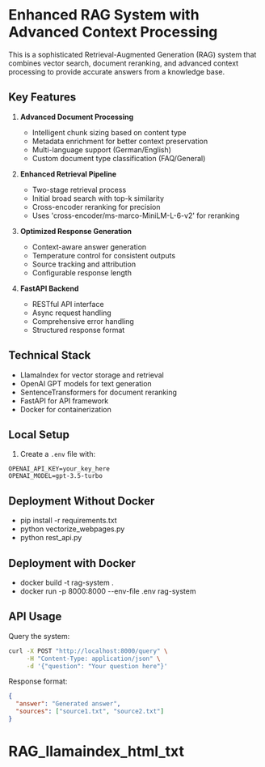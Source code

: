 # Enhanced RAG System with Advanced Context Processing

This is a sophisticated Retrieval-Augmented Generation (RAG) system that combines vector search, document reranking, and advanced context processing to provide accurate answers from a knowledge base.

## Key Features

1. **Advanced Document Processing**

   - Intelligent chunk sizing based on content type
   - Metadata enrichment for better context preservation
   - Multi-language support (German/English)
   - Custom document type classification (FAQ/General)

2. **Enhanced Retrieval Pipeline**

   - Two-stage retrieval process
   - Initial broad search with top-k similarity
   - Cross-encoder reranking for precision
   - Uses 'cross-encoder/ms-marco-MiniLM-L-6-v2' for reranking

3. **Optimized Response Generation**

   - Context-aware answer generation
   - Temperature control for consistent outputs
   - Source tracking and attribution
   - Configurable response length

4. **FastAPI Backend**
   - RESTful API interface
   - Async request handling
   - Comprehensive error handling
   - Structured response format

## Technical Stack

- LlamaIndex for vector storage and retrieval
- OpenAI GPT models for text generation
- SentenceTransformers for document reranking
- FastAPI for API framework
- Docker for containerization

## Local Setup

1. Create a `.env` file with:

```env
OPENAI_API_KEY=your_key_here
OPENAI_MODEL=gpt-3.5-turbo
```

## Deployment Without Docker

- pip install -r requirements.txt
- python vectorize_webpages.py
- python rest_api.py

## Deployment with Docker

- docker build -t rag-system .
- docker run -p 8000:8000 --env-file .env rag-system

## API Usage

Query the system:

```bash
curl -X POST "http://localhost:8000/query" \
     -H "Content-Type: application/json" \
     -d '{"question": "Your question here"}'
```

Response format:

```json
{
  "answer": "Generated answer",
  "sources": ["source1.txt", "source2.txt"]
}
```

# RAG_llamaindex_html_txt
